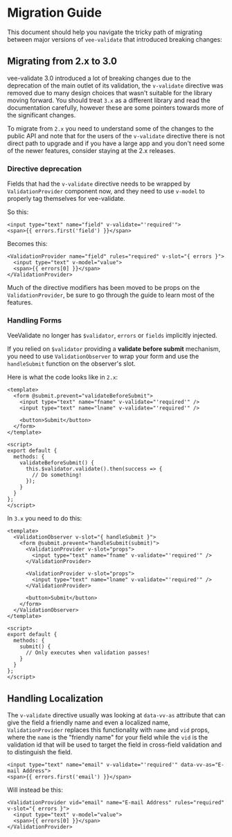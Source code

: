 # Migration Guide

This document should help you navigate the tricky path of migrating between major versions of `vee-validate` that introduced breaking changes:

## Migrating from 2.x to 3.0

vee-validate 3.0 introduced a lot of breaking changes due to the deprecation of the main outlet of its validation, the `v-validate` directive was removed due to many design choices that wasn't suitable for the library moving forward. You should treat `3.x` as a different library and read the documentation carefully, however these are some pointers towards more of the significant changes.

To migrate from `2.x` you need to understand some of the changes to the public API and note that for the users of the `v-validate` directive there is not direct path to upgrade and if you have a large app and you don't need some of the newer features, consider staying at the 2.x releases.

### Directive deprecation

Fields that had the `v-validate` directive needs to be wrapped by `ValidationProvider` component now, and they need to use `v-model` to properly tag themselves for vee-validate.

So this:

```vue
<input type="text" name="field" v-validate="'required'">
<span>{{ errors.first('field') }}</span>
```

Becomes this:

```vue
<ValidationProvider name="field" rules="required" v-slot="{ errors }">
  <input type="text" v-model="value">
  <span>{{ errors[0] }}</span>
</ValidationProvider>
```

Much of the directive modifiers has been moved to be props on the `ValidationProvider`, be sure to go through the guide to learn most of the features.

### Handling Forms

VeeValidate no longer has `$validator`, `errors` or `fields` implicitly injected.

If you relied on `$validator` providing a **validate before submit** mechanism, you need to use `ValidationObserver` to wrap your form and use the `handleSubmit` function on the observer's slot.

Here is what the code looks like in `2.x`:

```vue
<template>
  <form @submit.prevent="validateBeforeSubmit">
    <input type="text" name="fname" v-validate="'required'" />
    <input type="text" name="lname" v-validate="'required'" />

    <button>Submit</button>
  </form>
</template>

<script>
export default {
  methods: {
    validateBeforeSubmit() {
      this.$validator.validate().then(success => {
        // Do something!
      });
    }
  }
};
</script>
```

In `3.x` you need to do this:

```vue
<template>
  <ValidationObserver v-slot="{ handleSubmit }">
    <form @submit.prevent="handleSubmit(submit)">
      <ValidationProvider v-slot="props">
        <input type="text" name="fname" v-validate="'required'" />
      </ValidationProvider>

      <ValidationProvider v-slot="props">
        <input type="text" name="lname" v-validate="'required'" />
      </ValidationProvider>

      <button>Submit</button>
    </form>
  </ValidationObserver>
</template>

<script>
export default {
  methods: {
    submit() {
      // Only executes when validation passes!
    }
  }
};
</script>
```

## Handling Localization

The `v-validate` directive usually was looking at `data-vv-as` attribute that can give the field a friendly name and even a localized name, `ValidationProvider` replaces this functionality with `name` and `vid` props, where the `name` is the "friendly name" for your field while the `vid` is the validation id that will be used to target the field in cross-field validation and to distinguish the field.

```vue
<input type="text" name="email" v-validate="'required'" data-vv-as="E-mail Address">
<span>{{ errors.first('email') }}</span>
```

Will instead be this:

```vue
<ValidationProvider vid="email" name="E-mail Address" rules="required" v-slot="{ errors }">
  <input type="text" v-model="value">
  <span>{{ errors[0] }}</span>
</ValidationProvider>
```
